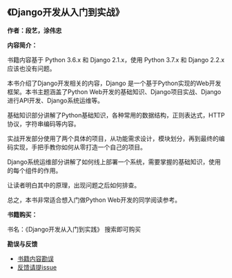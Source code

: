 《Django开发从入门到实战》
-------

**作者：段艺，涂伟忠**


**内容简介：**

书籍内容基于 Python 3.6.x 和 Django 2.1.x，使用 Python 3.7.x 和 Django 2.2.x 应该也没有问题。

本书介绍了Django开发相关的内容，Django 是一个基于Python实现的Web开发框架。本书主题涵盖了Python Web开发的基础知识、Django项目实战、Django进行API开发、Django系统运维等。

基础知识部分讲解了Python基础知识，各种常用的数据结构，正则表达式，HTTP协议，字符串编码等内容。

实战开发部分使用了两个具体的项目，从功能需求设计，模块划分，再到最终的编码实现，手把手教你如何从零打造一个自己的项目。

Django系统运维部分讲解了如何线上部署一个系统，需要掌握的基础知识，使用的每个组件的作用。

让读者明白其中的原理，出现问题之后如何排查。

总之，本书非常适合想入门做Python Web开发的同学阅读参考。


**书籍购买：**

书名：《Django开发从入门到实践》
搜索即可购买


**勘误与反馈**

 - [书籍内容勘误](https://github.com/djangobook-cn/book-code/blob/master/errata.md)
 - [反馈请提issue](https://github.com/djangobook-cn/book-code/issues)
